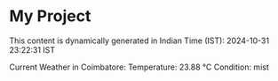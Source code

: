 # My Project

This content is dynamically generated in Indian Time (IST): 2024-10-31 23:22:31 IST


Current Weather in Coimbatore:
Temperature: 23.88 °C
Condition: mist
